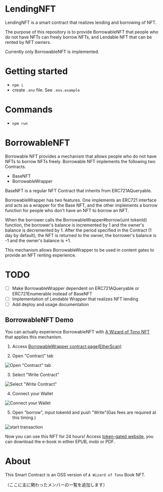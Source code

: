 # LendingNFT

LendingNFT is a smart contract that realizes lending and borrowing of NFT.

The purpose of this repository is to provide BorrowableNFT that people who do not have NFTs can freely borrow NFTs, 
and Lendable NFT that can be rented by NFT owners.

Currently only BorrowableNFT is implemented.

# Getting started

- `npm i`
- create `.env` file. See `.env.example`

# Commands

- `npm run` 

# BorrowableNFT

Borrowable NFT provides a mechanism that allows people who do not have NFTs to borrow NFTs freely.
Borrowable NFT implements the following two Contracts.

- BaseNFT
- BorrowableWrapper

BaseNFT is a regular NFT Contract that inherits from ERC721AQueryable.

BorrowableWrapper has two features. 
One implements an ERC721 interface and acts as a wrapper for the Base NFT, and the other implements a borrow function for people who don't have an NFT to borrow an NFT.

When the borrower calls the BorrowableWrapper#borrow(uint tokenId) function, the borrower's balance is incremented by 1 and the owner's balance is decremented by 1.
After the period specified in the Contract (1 day by default), the NFT is returned to the owner, the borrower's balance is -1 and the owner's balance is +1.

This mechanism allows BorrowableWrapper to be used in content gates to provide an NFT renting experience.

# TODO

- [ ] Make BorrowableWrapper dependent on ERC721AQueryable or ERC721Enumerable instead of BaseNFT
- [ ] Implementation of Lendable Wrapper that realizes NFT lending
- [ ] Add deploy and usage documentation

## BorrowableNFT Demo

You can actually experience BorrowableNFT with [A Wizard of Tono NFT](https://opensea.io/collection/a-wizard-of-tono) that applies this mechanism. 

1. Access [BorrowableWrapper contract page(EtherScan)](https://etherscan.io/address/0xdbacF8A3591DB696783D174AB8FF773a778B23fb)

2. Open "Contract" tab

![Open "Contract" tab](https://gateway.pinata.cloud/ipfs/Qmcv7YGrD2ALAqPgfw5wUef7BkuBE2u6dEYMPLcAoBoyrD/es_001.png)

3. Select "Write Contract"

![Select "Write Contract"](https://gateway.pinata.cloud/ipfs/Qmcv7YGrD2ALAqPgfw5wUef7BkuBE2u6dEYMPLcAoBoyrD/es_002.png)

4. Connect your Wallet

![Connect your Wallet](https://gateway.pinata.cloud/ipfs/Qmcv7YGrD2ALAqPgfw5wUef7BkuBE2u6dEYMPLcAoBoyrD/es_003.png)

5. Open "borrow", input tokenId and push "Write"(Gas fees are required at this timing.)

![start transaction](https://gateway.pinata.cloud/ipfs/Qmcv7YGrD2ALAqPgfw5wUef7BkuBE2u6dEYMPLcAoBoyrD/es_004.png)

Now you can use this NFT for 24 hours!
Access [token-gated website](https://nextcommons.mintgate.io/go/pR8N3fg1T1hV/), you can download the e-book in either EPUB, mobi or PDF.

# About

This Smart Contract is an OSS version of `A Wizard of Tono` Book NFT.

（ここに主に関わったメンバーの一覧を追加します）

